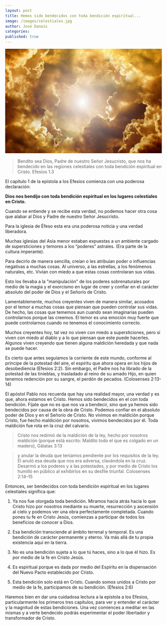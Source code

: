 ```yaml
---
layout: post
title: Hemos sido bendecidos con toda bendición espiritual...
image: /images/celestiales.jpg
author: José Danois
categories: 
published: true
---
```

![Cielos](/images/celestiales.jpg)
> Bendito sea Dios, Padre de nuestro Señor Jesucristo, que nos ha bendecido en las regiones celestiales con toda bendición espiritual en Cristo. Efesios 1.3

El capítulo 1 de la epístola a los Efesios comienza con una poderosa declaración:

**Dios nos bendijo con toda bendición espiritual en los lugares celestiales en Cristo.**

Cuando se entiende y se recibe esta verdad, no podemos hacer otra cosa que alabar al Dios y Padre de nuestro Señor Jesucristo.

Para la iglesia de Éfeso esta era una poderosa noticia y una verdad liberadora.

Muchas iglesias del Asia menor estaban expuestas a un ambiente cargado de supersticiones y temores a los “poderes” astrales. (Era parte de la cultura imperante).

Para decirlo de manera sencilla, creían o les atribuían poder o influencias negativas a muchas cosas. Al universo, a las estrellas, a los fenómenos naturales, etc. Vivían con miedo a que estas cosas controlaran sus vidas.

Esto los llevaba a la "manipulación" de los poderes sobrenaturales por medio de la magia y el exorcismo en lugar de creer y confiar en el carácter absoluto del poder de Dios y el Señorío de Cristo.

Lamentablemente, muchos creyentes viven de manera similar, acosados por el temor a muchas cosas que piensan que pueden controlar sus vidas. De hecho, las cosas que tememos aun cuando sean imaginarias pueden controlarnos porque las creemos. El temor es una emoción muy fuerte que puede controlarnos cuando no tenemos el conocimiento correcto.

Muchos creyentes hoy, tal vez no viven con miedo a supersticiones, pero si viven con miedo al diablo y a lo que piensan que este puede hacerles. Algunos viven creyendo que tienen alguna maldición heredada y que nada se puede hacer.

Es cierto que antes seguíamos la corriente de este mundo, conforme al príncipe de la potestad del aire, el espíritu que ahora opera en los hijos de desobediencia (Efesios 2:2). Sin embargo, el Padre nos ha librado de la potestad de las tinieblas, y trasladado al reino de su amado Hijo, en quien tenemos redención por su sangre, el perdón de pecados. (Colosenses 2:13-14)

El apóstol Pablo nos recuerda que hay una realidad mayor, una verdad y es que, ahora estamos en Cristo. Hemos sido bendecidos en el con toda bendición. Fíjate que no es que nos va a bendecir, sino que ya hemos sido bendecidos por causa de la obra de Cristo. Podemos confiar en el absoluto poder de Dios y en el Señorío de Cristo. No vivimos en maldición porque Cristo, fue hecho maldición por nosotros, vivimos bendecidos por él. Toda maldición fue rota en la cruz del calvario.

> Cristo nos redimió de la maldición de la ley, hecho por nosotros maldición (porque está escrito: Maldito todo el que es colgado en un madero), Gálatas 3:13

> y anular la deuda que teníamos pendiente por los requisitos de la ley. Él anuló esa deuda que nos era adversa, clavándola en la cruz. Desarmó a los poderes y a las potestades, y por medio de Cristo los humilló en público al exhibirlos en su desfile triunfal. Colosenses 2:14–15

Entonces, ser bendecidos con toda bendición espiritual en los lugares celestiales significa que:

1.  Ya nos fue otorgada toda bendición. Miramos hacia atrás hacia lo que Cristo hizo por nosotros mediante su muerte, resurrección y ascensión al cielo y podemos ver una obra perfectamente completada. Cuando pones tu fe en Cristo Jesús, comienzas a participar de todos los beneficios de conocer a Dios.
    
2.  Esa bendición transciende al ámbito terrenal y temporal. Es una bendición de carácter permanente y eterno. Va más allá de tu propia existencia aquí en la tierra.
    
3.  No es una bendición sujeta a lo que tú haces, sino a lo que él hizo. Es por medio de la fe en Cristo Jesús.
    
4.  Es espiritual porque es dada por medio del Espíritu en la dispensación del Nuevo Pacto establecido por Cristo.
    
5.  Esta bendición solo está en Cristo. Cuando somos unidos a Cristo por medio de la fe, participamos de su bendición. (Efesios 2:6)
    
Haremos bien en dar una cuidadosa lectura a la epístola a los Efesios, particularmente los primeros tres capítulos, para ver y entender el carácter y la magnitud de estas bendiciones. Una vez comiences a meditar en las mismas y a verte bendecido podrás experimentar el poder libertador y transformador de Cristo.
